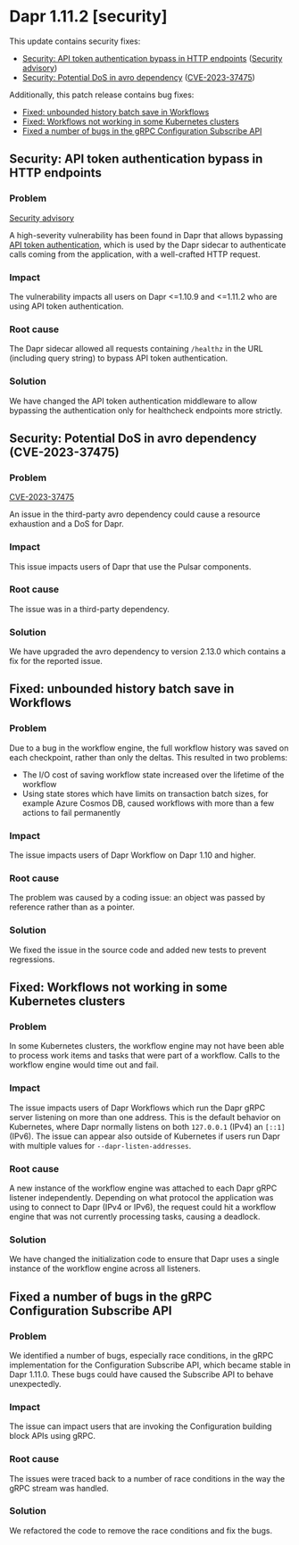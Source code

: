 # Dapr 1.11.2 [security]

This update contains security fixes:

  - [Security: API token authentication bypass in HTTP endpoints](#security-api-token-authentication-bypass-in-http-endpoints) ([Security advisory](https://github.com/nholuongut/dapr/security/advisories/GHSA-59m6-82qm-vqgj))
  - [Security: Potential DoS in avro dependency](#security-potential-dos-in-avro-dependency-cve-2023-37475) ([CVE-2023-37475](https://github.com/hamba/avro/security/advisories/GHSA-9x44-9pgq-cf45))

Additionally, this patch release contains bug fixes:

  - [Fixed: unbounded history batch save in Workflows](#fixed-unbounded-history-batch-save-in-workflows)
  - [Fixed: Workflows not working in some Kubernetes clusters](#fixed-workflows-not-working-in-some-kubernetes-clusters)
  - [Fixed a number of bugs in the gRPC Configuration Subscribe API](#fixed-a-number-of-bugs-in-the-grpc-configuration-subscribe-api)

## Security: API token authentication bypass in HTTP endpoints

### Problem

[Security advisory](https://github.com/nholuongut/dapr/security/advisories/GHSA-59m6-82qm-vqgj)

A high-severity vulnerability has been found in Dapr that allows bypassing [API token authentication](https://docs.dapr.io/operations/security/api-token/), which is used by the Dapr sidecar to authenticate calls coming from the application, with a well-crafted HTTP request.

### Impact

The vulnerability impacts all users on Dapr <=1.10.9 and <=1.11.2 who are using API token authentication.

### Root cause

The Dapr sidecar allowed all requests containing `/healthz` in the URL (including query string) to bypass API token authentication.

### Solution

We have changed the API token authentication middleware to allow bypassing the authentication only for healthcheck endpoints more strictly.

## Security: Potential DoS in avro dependency (CVE-2023-37475)

### Problem

[CVE-2023-37475](https://github.com/hamba/avro/security/advisories/GHSA-9x44-9pgq-cf45)

An issue in the third-party avro dependency could cause a resource exhaustion and a DoS for Dapr.

### Impact

This issue impacts users of Dapr that use the Pulsar components.

### Root cause

The issue was in a third-party dependency.

### Solution

We have upgraded the avro dependency to version 2.13.0 which contains a fix for the reported issue.

## Fixed: unbounded history batch save in Workflows

### Problem

Due to a bug in the workflow engine, the full workflow history was saved on each checkpoint, rather than only the deltas. This resulted in two problems:

- The I/O cost of saving workflow state increased over the lifetime of the workflow
- Using state stores which have limits on transaction batch sizes, for example Azure Cosmos DB, caused workflows with more than a few actions to fail permanently

### Impact

The issue impacts users of Dapr Workflow on Dapr 1.10 and higher.

### Root cause

The problem was caused by a coding issue: an object was passed by reference rather than as a pointer.

### Solution

We fixed the issue in the source code and added new tests to prevent regressions.

## Fixed: Workflows not working in some Kubernetes clusters

### Problem

In some Kubernetes clusters, the workflow engine may not have been able to process work items and tasks that were part of a workflow. Calls to the workflow engine would time out and fail.

### Impact

The issue impacts users of Dapr Workflows which run the Dapr gRPC server listening on more than one address. This is the default behavior on Kubernetes, where Dapr normally listens on both `127.0.0.1` (IPv4) an `[::1]` (IPv6). The issue can appear also outside of Kubernetes if users run Dapr with multiple values for `--dapr-listen-addresses`.

### Root cause

A new instance of the workflow engine was attached to each Dapr gRPC listener independently. Depending on what protocol the application was using to connect to Dapr (IPv4 or IPv6), the request could hit a workflow engine that was not currently processing tasks, causing a deadlock.

### Solution

We have changed the initialization code to ensure that Dapr uses a single instance of the workflow engine across all listeners.

## Fixed a number of bugs in the gRPC Configuration Subscribe API

### Problem

We identified a number of bugs, especially race conditions, in the gRPC implementation for the Configuration Subscribe API, which became stable in Dapr 1.11.0. These bugs could have caused the Subscribe API to behave unexpectedly.

### Impact

The issue can impact users that are invoking the Configuration building block APIs using gRPC.

### Root cause

The issues were traced back to a number of race conditions in the way the gRPC stream was handled.

### Solution

We refactored the code to remove the race conditions and fix the bugs.
